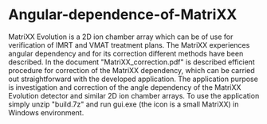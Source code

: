# Angular-dependence-of-MatriXX
  MatriXX Evolution is a 2D ion chamber array which can be of use for verification of IMRT and VMAT treatment plans. The MatriXX experiences angular dependency and for its correction different methods have been described. In the document "MatriXX_correction.pdf" is described efficient procedure for correction of the MatriXX dependency, which can be carried out straightforward with the developed application. The application purpose is investigation and correction of the angle dependency of the MatriXX Evolution detector and similar 2D ion chamber arrays. To use the application simply unzip "build.7z" and run gui.exe (the icon is a small MatriXX) in Windows environment. 

